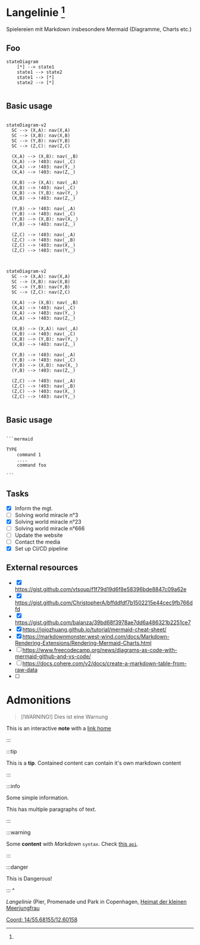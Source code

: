 # Langelinie [^bignote] 

Spielereien mit Markdown insbesondere Mermaid (Diagramme, Charts etc.)

## Foo

```mermaid
stateDiagram
    [*] --> state1
    state1 --> state2
    state1 --> [*]
    state2 --> [*]
    
```

## Basic usage
<pre><code>
stateDiagram-v2
  SC --> (X,A): nav(X,A)
  SC --> (X,B): nav(X,B)
  SC --> (Y,B): nav(Y,B)
  SC --> (Z,C): nav(Z,C)

  (X,A) --> (X,B): nav(_,B)
  (X,A) --> !403: nav(_,C)
  (X,A) --> !403: nav(Y,_)
  (X,A) --> !403: nav(Z,_)

  (X,B) --> (X,A): nav(_,A)
  (X,B) --> !403: nav(_,C)
  (X,B) --> (Y,B): nav(Y,_)
  (X,B) --> !403: nav(Z,_)

  (Y,B) --> !403: nav(_,A)
  (Y,B) --> !403: nav(_,C)
  (Y,B) --> (X,B): nav(X,_)
  (Y,B) --> !403: nav(Z,_)

  (Z,C) --> !403: nav(_,A)
  (Z,C) --> !403: nav(_,B)
  (Z,C) --> !403: nav(X,_)
  (Z,C) --> !403: nav(Y,_)

</code></pre>

```mermaid

stateDiagram-v2
  SC --> (X,A): nav(X,A)
  SC --> (X,B): nav(X,B)
  SC --> (Y,B): nav(Y,B)
  SC --> (Z,C): nav(Z,C)

  (X,A) --> (X,B): nav(_,B)
  (X,A) --> !403: nav(_,C)
  (X,A) --> !403: nav(Y,_)
  (X,A) --> !403: nav(Z,_)

  (X,B) --> (X,A): nav(_,A)
  (X,B) --> !403: nav(_,C)
  (X,B) --> (Y,B): nav(Y,_)
  (X,B) --> !403: nav(Z,_)

  (Y,B) --> !403: nav(_,A)
  (Y,B) --> !403: nav(_,C)
  (Y,B) --> (X,B): nav(X,_)
  (Y,B) --> !403: nav(Z,_)

  (Z,C) --> !403: nav(_,A)
  (Z,C) --> !403: nav(_,B)
  (Z,C) --> !403: nav(X,_)
  (Z,C) --> !403: nav(Y,_)


```

## Basic usage
<pre><code>
```mermaid

TYPE 
    command 1
    ....
    command foo

```
</code></pre>

## Tasks

- [x] Inform the mgt.
- [ ] Solving world miracle n°3 
- [x] Solving world miracle n°23 
- [ ] Solving world miracle n°666 
- [ ] Update the website
- [ ] Contact the media
- [x] Set up CI/CD pipeline 

## External resources 

- [x] https://gist.github.com/vtsoup/f1f79d19d6f8e58396bde8847c09a62e 
- [x] https://gist.github.com/ChristopherA/bffddfdf7b1502215e44cec9fb766dfd
- [x] https://gist.github.com/balanza/39bd68f3978ae7dd6a486321b2251ce7 
- [x] https://jojozhuang.github.io/tutorial/mermaid-cheat-sheet/
- [x] https://markdownmonster.west-wind.com/docs/Markdown-Rendering-Extensions/Rendering-Mermaid-Charts.html
- [ ] https://www.freecodecamp.org/news/diagrams-as-code-with-mermaid-github-and-vs-code/
- [ ] https://docs.cohere.com/v2/docs/create-a-markdown-table-from-raw-data
- [ ] 

# Admonitions
 
> [!WARNING!] Dies ist eine Warnung
 
 This is an interactive **note** with a [link home](https://markdownmonster.west-wind.com)
 
 :::
 
 
 :::tip
 
 This is a **tip**. Contained content can contain it's own markdown content
 
 :::
 
 :::info
 
 Some simple information.
 
 This has multiple paragraphs of text.
 
 :::
 
 
 :::warning
 
 Some **content** with _Markdown_ `syntax`. Check [this `api`](#).
 
 :::
 
 :::danger
 
 This is Dangerous!
 
 :::
^
[^bignote]: 
<i>Langelinie</i> (Pier, Promenade und Park in Copenhagen, [Heimat der kleinen Meerjungfrau](https://en.wikipedia.org/wiki/The_Little_Mermaid_(statue))

[Coord: 14/55.68155/12.60158](https://www.openstreetmap.org/?mlat=55.692861&mlon=12.599278&zoom=15#map=14/55.68155/12.60158)